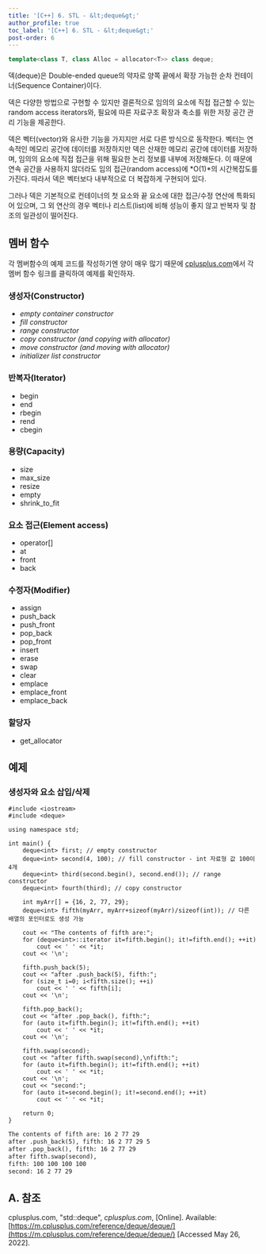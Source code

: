 ```yaml
---
title: '[C++] 6. STL - &lt;deque&gt;'
author_profile: true
toc_label: '[C++] 6. STL - &lt;deque&gt;'
post-order: 6
---
```


```cpp
template<class T, class Alloc = allocator<T>> class deque;
```

덱(deque)은 Double-ended queue의 약자로 양쪽 끝에서 확장 가능한 순차 컨테이너(Sequence Container)이다.

덱은 다양한 방법으로 구현할 수 있지만 결론적으로 임의의 요소에 직접 접근할 수 있는 random access iterators와, 필요에 따른 자료구조 확장과 축소를 위한 저장 공간 관리 기능을 제공한다.

덱은 벡터(vector)와 유사한 기능을 가지지만 서로 다른 방식으로 동작한다. 벡터는 연속적인 메모리 공간에 데이터를 저장하지만 덱은 산재한 메모리 공간에 데이터를 저장하며, 임의의 요소에 직접 접근을 위해 필요한 논리 정보를 내부에 저장해둔다. 이 때문에 연속 공간을 사용하지 않더라도 임의 접근(random access)에 *O(1)*의 시간복잡도를 가진다. 따라서 덱은 벡터보다 내부적으로 더 복잡하게 구현되어 있다.

그러나 덱은 기본적으로 컨테이너의 첫 요소와 끝 요소에 대한 접근/수정 연산에 특화되어 있으며, 그 외 연산의 경우 벡터나 리스트(list)에 비해 성능이 좋지 않고 반복자 및 참조의 일관성이 떨어진다.

## 멤버 함수
각 멤버함수의 예제 코드를 작성하기엔 양이 매우 많기 때문에 [cplusplus.com](https://m.cplusplus.com/reference/deque/deque/)에서 각 멤버 함수 링크를 클릭하여 예제를 확인하자.

### 생성자(Constructor)
- *empty container constructor*
- *fill constructor*
- *range constructor*
- *copy constructor (and copying with allocator)*
- *move constructor (and moving with allocator)*
- *initializer list constructor*

### 반복자(Iterator)
- begin
- end
- rbegin
- rend
- cbegin

### 용량(Capacity)
- size
- max_size
- resize
- empty
- shrink_to_fit

### 요소 접근(Element access)
- operator[]
- at
- front
- back

### 수정자(Modifier)
- assign
- push_back
- push_front
- pop_back
- pop_front
- insert
- erase
- swap
- clear
- emplace
- emplace_front
- emplace_back

### 할당자
- get_allocator

## 예제
### 생성자와 요소 삽입/삭제
```cpp::lineons
#include <iostream>
#include <deque>

using namespace std;

int main() {
    deque<int> first; // empty constructor
    deque<int> second(4, 100); // fill constructor - int 자료형 값 100이 4개
    deque<int> third(second.begin(), second.end()); // range constructor
    deque<int> fourth(third); // copy constructor

    int myArr[] = {16, 2, 77, 29};
    deque<int> fifth(myArr, myArr+sizeof(myArr)/sizeof(int)); // 다른 배열의 포인터로도 생성 가능

    cout << "The contents of fifth are:";
    for (deque<int>::iterator it=fifth.begin(); it!=fifth.end(); ++it)
        cout << ' ' << *it;
    cout << '\n';

    fifth.push_back(5);
    cout << "after .push_back(5), fifth:";
    for (size_t i=0; i<fifth.size(); ++i)
        cout << ' ' << fifth[i];
    cout << '\n';

    fifth.pop_back();
    cout << "after .pop_back(), fifth:";
    for (auto it=fifth.begin(); it!=fifth.end(); ++it)
        cout << ' ' << *it;
    cout << '\n';

    fifth.swap(second);
    cout << "after fifth.swap(second),\nfifth:";
    for (auto it=fifth.begin(); it!=fifth.end(); ++it)
        cout << ' ' << *it;
    cout << '\n';
    cout << "second:";
    for (auto it=second.begin(); it!=second.end(); ++it)
        cout << ' ' << *it;

    return 0;
}
```

```txt
The contents of fifth are: 16 2 77 29
after .push_back(5), fifth: 16 2 77 29 5
after .pop_back(), fifth: 16 2 77 29
after fifth.swap(second),
fifth: 100 100 100 100
second: 16 2 77 29
```

## A. 참조
cplusplus.com, "std::deque", *cplusplus.com*, [Online]. Available: [https://m.cplusplus.com/reference/deque/deque/](https://m.cplusplus.com/reference/deque/deque/) [Accessed May 26, 2022].
